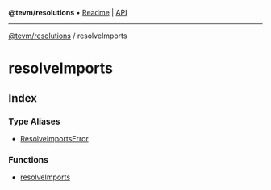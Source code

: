 **@tevm/resolutions** • [Readme](../README.md) \| [API](../modules.md)

***

[@tevm/resolutions](../README.md) / resolveImports

# resolveImports

## Index

### Type Aliases

- [ResolveImportsError](type-aliases/ResolveImportsError.md)

### Functions

- [resolveImports](functions/resolveImports.md)
